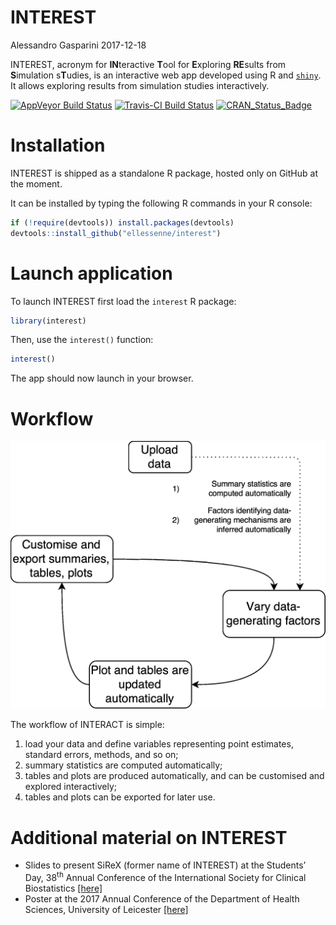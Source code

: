 INTEREST
================
Alessandro Gasparini
2017-12-18

<!-- README.md is generated from README.Rmd. Please edit that file -->
INTEREST, acronym for **IN**teractive **T**ool for **E**xploring **RE**sults from **S**imulation s**T**udies, is an interactive web app developed using R and [`shiny`](https://shiny.rstudio.com/). It allows exploring results from simulation studies interactively.

[![AppVeyor Build Status](https://ci.appveyor.com/api/projects/status/github/ellessenne/interest?branch=master&svg=true)](https://ci.appveyor.com/project/ellessenne/interest) [![Travis-CI Build Status](https://travis-ci.org/ellessenne/interest.svg?branch=master)](https://travis-ci.org/ellessenne/interest) [![CRAN\_Status\_Badge](http://www.r-pkg.org/badges/version/interest)](https://cran.r-project.org/package=interest)

Installation
============

INTEREST is shipped as a standalone R package, hosted only on GitHub at the moment.

It can be installed by typing the following R commands in your R console:

``` r
if (!require(devtools)) install.packages(devtools)
devtools::install_github("ellessenne/interest")
```

Launch application
==================

To launch INTEREST first load the `interest` R package:

``` r
library(interest)
```

Then, use the `interest()` function:

``` r
interest()
```

The app should now launch in your browser.

Workflow
========

![](README_files/sirex-workflow.png)

The workflow of INTERACT is simple:

1.  load your data and define variables representing point estimates, standard errors, methods, and so on;
2.  summary statistics are computed automatically;
3.  tables and plots are produced automatically, and can be customised and explored interactively;
4.  tables and plots can be exported for later use.

Additional material on INTEREST
===============================

-   Slides to present SiReX (former name of INTEREST) at the Students’ Day, 38<sup>th</sup> Annual Conference of the International Society for Clinical Biostatistics [\[here\]](README_files/iscb38_slides.pdf)
-   Poster at the 2017 Annual Conference of the Department of Health Sciences, University of Leicester [\[here\]](README_files/hs_poster.pdf)
